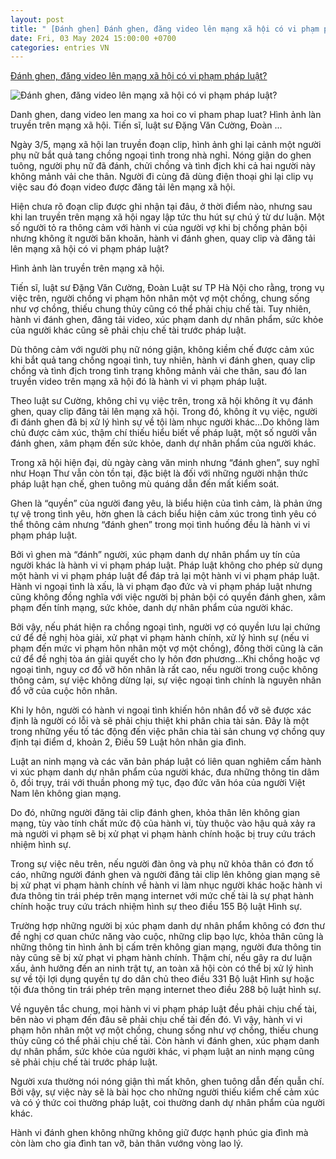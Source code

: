 ```yaml
---
layout: post
title: " [Đánh ghen] Đánh ghen, đăng video lên mạng xã hội có vi phạm pháp luật?"
date: Fri, 03 May 2024 15:00:00 +0700
categories: entries VN
---
```

[Đánh ghen, đăng video lên mạng xã hội có vi phạm pháp luật?](https://kienthuc.net.vn/xa-hoi/danh-ghen-dang-video-len-mang-xa-hoi-co-vi-pham-phap-luat-1986140.html)

![Đánh ghen, đăng video lên mạng xã hội có vi phạm pháp luật?](https://images.kienthuc.net.vn/zoom/800/Uploaded/haininh/2024_05_03/00000_IFVF.jpg)

Danh ghen, dang video len mang xa hoi co vi pham phap luat? Hình ảnh làn truyền trên mạng xã hội. Tiến sĩ, luật sư Đặng Văn Cường, Đoàn ...

Ngày 3/5, mạng xã hội lan truyền đoạn clip, hình ảnh ghi lại cảnh một người phụ nữ bắt quả tang chồng ngoại tình trong nhà nghỉ. Nóng giận do ghen tuông, người phụ nữ đã đánh, chửi chồng và tình địch khi cả hai người này không mảnh vải che thân. Người đi cùng đã dùng điện thoại ghi lại clip vụ việc sau đó đoạn video được đăng tải lên mạng xã hội.



Hiện chưa rõ đoạn clip được ghi nhận tại đâu, ở thời điểm nào, nhưng sau khi lan truyền trên mạng xã hội ngay lập tức thu hút sự chú ý từ dư luận. Một số người tỏ ra thông cảm với hành vi của người vợ khi bị chồng phản bội nhưng không ít người băn khoăn, hành vi đánh ghen, quay clip và đăng tải lên mạng xã hội có vi phạm pháp luật?

Hình ảnh làn truyền trên mạng xã hội.

Tiến sĩ, luật sư Đặng Văn Cường, Đoàn Luật sư TP Hà Nội cho rằng, trong vụ việc trên, người chồng vi phạm hôn nhân một vợ một chồng, chung sống như vợ chồng, thiếu chung thủy cũng có thể phải chịu chế tài. Tuy nhiên, hành vi đánh ghen, đăng tải video, xúc phạm danh dự nhân phẩm, sức khỏe của người khác cũng sẽ phải chịu chế tài trước pháp luật.

Dù thông cảm với người phụ nữ nóng giận, không kiềm chế được cảm xúc khi bắt quả tang chồng ngoại tình, tuy nhiên, hành vi đánh ghen, quay clip chồng và tình địch trong tình trạng không mảnh vải che thân, sau đó lan truyền video trên mạng xã hội đó là hành vi vi phạm pháp luật.

Theo luật sư Cường, không chỉ vụ việc trên, trong xã hội không ít vụ đánh ghen, quay clip đăng tải lên mạng xã hội. Trong đó, không ít vụ việc, người đi đánh ghen đã bị xử lý hình sự về tội làm nhục người khác…Do không làm chủ được cảm xúc, thậm chí thiếu hiểu biết về pháp luật, một số người vẫn đánh ghen, xâm phạm đến sức khỏe, danh dự nhân phẩm của người khác.

Trong xã hội hiện đại, dù ngày càng văn minh nhưng “đánh ghen”, suy nghĩ như Hoạn Thư vẫn còn tồn tại, đặc biệt là đối với những người nhận thức pháp luật hạn chế, ghen tuông mù quáng dẫn đến mất kiểm soát.

Ghen là “quyền” của người đang yêu, là biểu hiện của tình cảm, là phản ứng tự vệ trong tình yêu, hờn ghen là cách biểu hiện cảm xúc trong tình yêu có thể thông cảm nhưng “đánh ghen” trong mọi tình huống đều là hành vi vi phạm pháp luật.

Bởi vì ghen mà “đánh” người, xúc phạm danh dự nhân phẩm uy tín của người khác là hành vi vi phạm pháp luật. Pháp luật không cho phép sử dụng một hành vi vi phạm pháp luật để đáp trả lại một hành vi vi phạm pháp luật. Hành vi ngoại tình là xấu, là vi phạm đạo đức và vi phạm pháp luật nhưng cũng không đồng nghĩa với việc người bị phản bội có quyền đánh ghen, xâm phạm đến tính mạng, sức khỏe, danh dự nhân phẩm của người khác.

Bởi vậy, nếu phát hiện ra chồng ngoại tình, người vợ có quyền lưu lại chứng cứ để đề nghị hòa giải, xử phạt vi phạm hành chính, xử lý hình sự (nếu vi phạm đến mức vi phạm hôn nhân một vợ một chồng), đồng thời cũng là căn cứ để đề nghị tòa án giải quyết cho ly hôn đơn phương…Khi chồng hoặc vợ ngoại tình, nguy cơ đổ vỡ hôn nhân là rất cao, nếu người trong cuộc không thông cảm, sự việc không dừng lại, sự việc ngoại tình chính là nguyên nhân đổ vỡ của cuộc hôn nhân.

Khi ly hôn, người có hành vi ngoại tình khiến hôn nhân đổ vỡ sẽ được xác định là người có lỗi và sẽ phải chịu thiệt khi phân chia tài sản. Đây là một trong những yếu tố tác động đến việc phân chia tài sản chung vợ chồng quy định tại điểm d, khoản 2, Điều 59 Luật hôn nhân gia đình.

Luật an ninh mạng và các văn bản pháp luật có liên quan nghiêm cấm hành vi xúc phạm danh dự nhân phẩm của người khác, đưa những thông tin dâm ô, đồi trụy, trái với thuần phong mỹ tục, đạo đức văn hóa của người Việt Nam lên không gian mạng.

Do đó, những người đăng tải clip đánh ghen, khỏa thân lên không gian mạng, tùy vào tính chất mức độ của hành vi, tùy thuộc vào hậu quả xảy ra mà người vi phạm sẽ bị xử phạt vi phạm hành chính hoặc bị truy cứu trách nhiệm hình sự.

Trong sự việc nêu trên, nếu người đàn ông và phụ nữ khỏa thân có đơn tố cáo, những người đánh ghen và người đăng tải clip lên không gian mạng sẽ bị xử phạt vi phạm hành chính về hành vi làm nhục người khác hoặc hành vi đưa thông tin trái phép trên mạng internet với mức chế tài là sự phạt hành chính hoặc truy cứu trách nhiệm hình sự theo điều 155 Bộ luật Hình sự.

Trường hợp những người bị xúc phạm danh dự nhân phẩm không có đơn thư đề nghị cơ quan chức năng vào cuộc, những clip bạo lực, khỏa thân cũng là những thông tin hình ảnh bị cấm trên không gian mạng, người đưa thông tin này cũng sẽ bị xử phạt vi phạm hành chính. Thậm chí, nếu gây ra dư luận xấu, ảnh hưởng đến an ninh trật tự, an toàn xã hội còn có thể bị xử lý hình sự về tội lợi dụng quyền tự do dân chủ theo điều 331 Bộ luật Hình sự hoặc tội đưa thông tin trái phép trên mạng internet theo điều 288 bộ luật hình sự.

Về nguyên tắc chung, mọi hành vi vi phạm pháp luật đều phải chịu chế tài, bên nào vi phạm đến đâu sẽ phải chịu chế tài đến đó. Vì vậy, hành vi vi phạm hôn nhân một vợ một chồng, chung sống như vợ chồng, thiếu chung thủy cũng có thể phải chịu chế tài. Còn hành vi đánh ghen, xúc phạm danh dự nhân phẩm, sức khỏe của người khác, vi phạm luật an ninh mạng cũng sẽ phải chịu chế tài trước pháp luật.

Người xưa thường nói nóng giận thì mất khôn, ghen tuông dẫn đến quẫn chí. Bởi vậy, sự việc này sẽ là bài học cho những người thiếu kiểm chế cảm xúc và có ý thức coi thường pháp luật, coi thường danh dự nhân phẩm của người khác.

Hành vi đánh ghen không những không giữ được hạnh phúc gia đình mà còn làm cho gia đình tan vỡ, bản thân vướng vòng lao lý.

